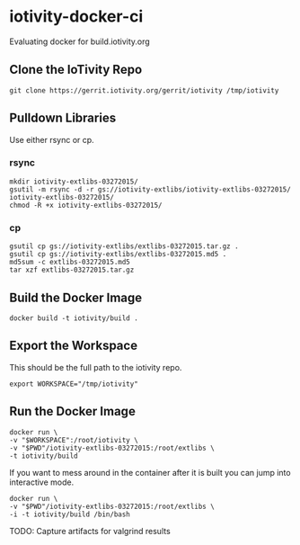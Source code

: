# iotivity-docker-ci

Evaluating docker for build.iotivity.org

## Clone the IoTivity Repo

```
git clone https://gerrit.iotivity.org/gerrit/iotivity /tmp/iotivity
```

## Pulldown Libraries
Use either rsync or cp.

### rsync
```
mkdir iotivity-extlibs-03272015/
gsutil -m rsync -d -r gs://iotivity-extlibs/iotivity-extlibs-03272015/ iotivity-extlibs-03272015/
chmod -R +x iotivity-extlibs-03272015/
```

### cp
```
gsutil cp gs://iotivity-extlibs/extlibs-03272015.tar.gz .
gsutil cp gs://iotivity-extlibs/extlibs-03272015.md5 .
md5sum -c extlibs-03272015.md5
tar xzf extlibs-03272015.tar.gz
```

## Build the Docker Image
```
docker build -t iotivity/build .
```

## Export the Workspace
This should be the full path to the iotivity repo.
```
export WORKSPACE="/tmp/iotivity"
```

## Run the Docker Image
```
docker run \
-v "$WORKSPACE":/root/iotivity \
-v "$PWD"/iotivity-extlibs-03272015:/root/extlibs \
-t iotivity/build
```


If you want to mess around in the container after it is built you can
jump into interactive mode.
```
docker run \
-v "$PWD"/iotivity-extlibs-03272015:/root/extlibs \
-i -t iotivity/build /bin/bash
```

TODO: Capture artifacts for valgrind results

